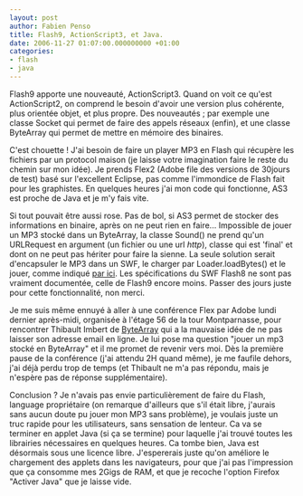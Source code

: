 ```yaml
---
layout: post
author: Fabien Penso
title: Flash9, ActionScript3, et Java.
date: 2006-11-27 01:07:00.000000000 +01:00
categories:
- flash
- java
---
```

<p>Flash9 apporte une nouveauté, ActionScript3. Quand on voit ce qu'est
ActionScript2, on comprend le besoin d'avoir une version plus cohérente, plus
orientée objet, et plus propre. Des nouveautés ; par exemple une classe Socket qui
permet de faire des appels réseaux (enfin), et une classe ByteArray qui permet
de mettre en mémoire des binaires.</p>

<p>C'est chouette ! J'ai besoin de faire un player MP3 en Flash qui récupère les fichiers
par un protocol maison (je laisse votre imagination faire le reste du chemin
sur mon idée). Je prends Flex2 (Adobe file des versions de 30jours de test)
basé sur l'excellent Eclipse, pas comme l'immondice de Flash fait pour les
graphistes. En quelques heures j'ai mon code qui fonctionne, AS3 est proche de
Java et je m'y fais vite.</p>

<p>Si tout pouvait être aussi rose. Pas de bol, si AS3 permet de stocker des informations
en binaire, après on ne peut rien en faire... Impossible de jouer un MP3 stocké dans un ByteArray,
la classe Sound() ne prend qu'un URLRequest en argument (un fichier ou une url <em>http</em>), classe
qui est 'final' et dont on ne peut pas hériter pour faire la sienne. La seule
solution serait d'encapsuler le MP3 dans un SWF, le charger par Loader.loadBytes() et le jouer, comme indiqué <a href="http://www.flashcodersbrighton.org/wordpress/?p=9">par ici</a>.
Les spécifications du SWF Flash8 ne sont pas vraiment documentée, celle de Flash9 encore moins. Passer des jours juste pour cette fonctionnalité, non merci.</p>

<p>Je me suis même ennuyé à aller à une conférence Flex par Adobe lundi dernier après-midi, organisée à l'étage 56 de la tour Montparnasse, pour rencontrer Thibault Imbert de <a href="http://www.bytearray.org">ByteArray</a> qui
a la mauvaise idée de ne pas laisser son adresse email en ligne. Je lui pose ma question "jouer un mp3
stocké en ByteArray" et il me promet de revenir vers moi. Dès la première pause de la conférence
(j'ai attendu 2H quand même), je me faufile dehors, j'ai déjà perdu trop de temps (et Thibault ne m'a pas répondu, mais je n'espère pas de réponse supplémentaire).</p>

<p>Conclusion ? Je n'avais pas envie particulièrement de faire du Flash, language
propriétaire (on remarque d'ailleurs que s'il était libre, j'aurais sans aucun
doute pu jouer mon MP3 sans problème), je voulais juste un truc rapide pour les
utilisateurs, sans sensation de lenteur. Ca va se terminer en applet Java (si
ça se termine) pour laquelle j'ai trouvé toutes les librairies nécessaires en
quelques heures. Ca tombe bien, Java est désormais sous une licence libre.
J'espererais juste qu'on améliore le chargement des applets dans les
navigateurs, pour que j'ai pas l'impression que ça consomme mes 2Gigs de RAM, et que je recoche
l'option Firefox "Activer Java" que je laisse vide.</p>
